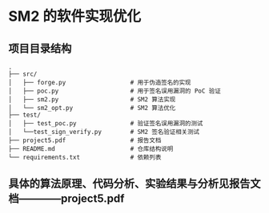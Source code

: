 # SM2 的软件实现优化

## 项目目录结构

```text
.
├── src/
│   ├── forge.py                  # 用于伪造签名的实现
│   ├── poc.py                    # 用于签名误用漏洞的 PoC 验证
│   ├── sm2.py                    # SM2 算法实现
│   └── sm2_opt.py                # SM2 算法优化
├── test/
│   ├── test_poc.py               # 验证签名误用漏洞的测试
│   └──test_sign_verify.py        # SM2 签名验证相关测试
├── project5.pdf                  # 报告文档
├── README.md                     # 仓库结构说明
└── requirements.txt              # 依赖列表
```

## 具体的算法原理、代码分析、实验结果与分析见报告文档————project5.pdf
